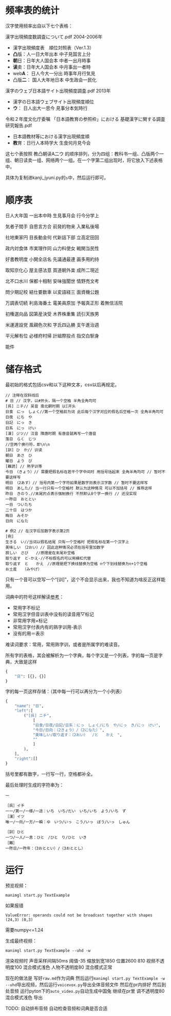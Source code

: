 # 频率表的统计

汉字使用频率出自以下七个表格：

漢字出現頻度数調査について.pdf 2004-2006年
- 漢字出現頻度表　順位対照表（Ver.1.3）
- **凸**版：人一日大年出本 中子見国言上分
- **朝**日：日年大人国会本 中者一出月時事
- **读**卖：日年大人国会本 中月事出一者時
- web**A**： 日人今大一分出 時事年月行気見
- 凸版**二**： 国人大年地日本 中生政会一民化

漢字のウェブ日本語サイト出現頻度調査.pdf 2013年
- 漢字の日本語ウェブサイト出現頻度順位
- **ウ**： 日人出大一思今 見事分本気時行

令和２年度文化庁委嘱 「日本語教育の参照枠」における 基礎漢字に関する調査研究報告.pdf
- 日本語教材等における漢字出現頻度順
- **教**育：日行人本時学大 生食何月見今会

这七个表按照 教凸朝读A二ウ 的顺序排列，分为四组：教科书一组、凸版两个一组、朝日读卖一组、网络两个一组。在一个字第二组出现时，将它放入下述表格中。

具体为复制进kanji_jyuni.py的`s`中，然后运行即可。

# 顺序表

日人大年国
一出本中時
生見事月会
行今分学上

気者子間手
自思言方合
前発的物来
入業私後場

社地東家円
目長動金何
代新話下部
立高定田回

政内対食体
市実理作同
山力料使女
戦関当民性

好書教明度
小開全店名
先議通最連
画多用約持

取知京化心
屋主感法意
買道朝外楽
成所二現近



北不口水川
保都十相制
安味強聞世
情野売文考

問少期記校
結仕要数車
以変語経三
面資機公題

万調表切続
利島海番土
電美員原加
予報真正形
着無信活院

初権選向品
図第産決受
木界株重集
読引天族男


米運達設党
風親色次和
字氏四込勝
支午進治週

平元解有位
必様府村帰
計組際投点
指交白駅身

能件

# 储存格式

最初始的格式包括csv和以下这种文本，csv以后再规定。

```
// 注释在双斜线后
# 日 // 汉字，以#开头，隔一个空格 半角全角均可
[呉] ニチ// 吴音 南北朝时期 以[开头
日食　にっ　しょく//第一个空格前为词 此后每个汉字对应的假名后空格一次 全角半角均可
日夜　にち　や
日記　にっ　き
日系　にっ　けい
[漢] ジツ// 汉音 隋唐时期 有唐音就再写一个唐音
落日　らく　じつ
//空两个换行符，即\n\n
[訓] ひ　か// 训读
朝日　あさ　ひ
曜日　よう　び
[難読] // 熟字训等
今日　（きょう）// 需要把假名标在若干个字中间时 用括号括起来 全角半角均可 // 暂时不要这样写
明日　（2あす）// 括号内第一个字符如果是数字则表示汉字数 // 暂时不要这样写
明日　あした// 当一行只有一个空格时 默认为这种情况 可以不加括号 // 推荐这样
昨日　きのう.//末尾的点表示强制换行 不然默认8个字一换行 // 还没实现
一昨日　おととい
一日　ついたち
二十日　はつか
晦日　みそか
日向　になた

# 例2 // 在汉字后加数字表示第2页
[例]
生きる　い//当词以假名结尾 只有一个空格时 把假名标在第一个汉字上
美味しい　（2おい）// 因此这种情况必须在括号里加数字
寂しい　さび　　//原理是在末尾补空格
取り返す　と-かえ-//不标假名的可以用横杠代替
取り返す　と　　かえ　//原理是把下换线替换为空格 n个下划线替换为n+1个空格
お土産　　（みやげ）
```

只有一个音可以空写一个“[训]”，这个不会显示出来，我也不知道为啥反正这样能用。

词典中的符号这样解读[参考](https://japanknowledge.com/contents/daijisen/hanrei03.html)：
- 常用字不标记
- 常用汉字但音训表中没有的读音用▽标记
- 非常用字用×标记
- 常用汉字付表内有的熟字训用‐表示
- 没有的用＝表示

难读词要求：常用，常用熟字训，或者是所属字的难读音。

所有字的表格，其会被解析为一个字典，每个字又是一个列表，字的每一页是字典，大致是这样
```py
{
    "日": [{}, {}]
}
```

字的每一页这样存储：（其中每一行可以再分为一个小列表）
```py
{
    "name": "日",
    "left":[
        ("[呉] ニチ",
            [
            "日食/日夜/日記/日系：にっ　しょく/にち　や/にっ　き/にっ　けい",
            "今日/日向：（2きょう）/（2になた）",
            "美味しい/取り返す：（2おい）  /と　　かえ　",
            ""
            ]
        ),
    ],
    "right":[]
}
```

括号里都有数字，一行写一行，空格都补全。

最后处理时生成的字符串为：
```
一

［呉］イチ
一一/第一/一様/一途：いち　いち/だい　いち/いち　よう/いち　ず
［漢］イツ
唯一/一向/一方/一瞬：ゆ　いつ/いっ　こう/いっ　ぽう/いっ　しゅん

［訓］ひと
一つ/一人/一息：ひと　/ひと　り/ひと　いき
［難］
一昨日/一昨年：（3おととい）/（3おととし）
```

# 运行

预览视频：

```
manimgl start.py TextExample
```

如果报错
```
ValueError: operands could not be broadcast together with shapes (24,3) (0,3)
```
需要numpy<=1.24

生成最终视频：

```
manimgl start.py TextExample --uhd -w
```


渲染视频时 声音采样间隔50ms 阈值-35 缩放到宽1850 位置2600 810 视频不透明度100 混合模式浅色 人物不透明度80 混合模式正常

现在的做法是 写好`raw.md`作为词典 然后运行`manimgl start.py TextExample -w --uhd`导出视频，然后运行`voicevox.py`导出全体音频文件 然后在pr内排好 然后到处音频 运行pyton下的`auto_video.py`自动生成中国兔 继续在pr里 调不透明度80 混合模式浅色 导出

TODO: 自动排布音频 自动检查音频和词典是否合适

